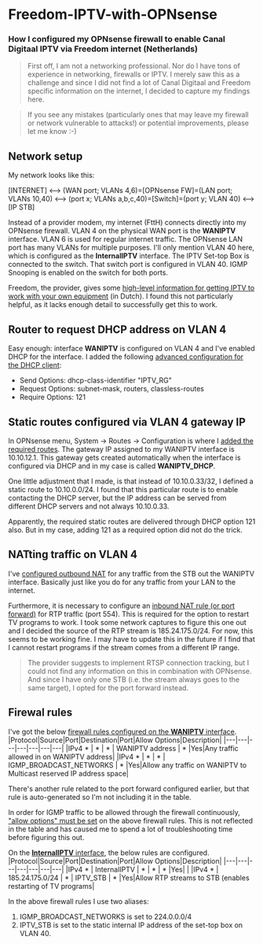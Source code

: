 # Freedom-IPTV-with-OPNsense
### How I configured my OPNsense firewall to enable Canal Digitaal IPTV via Freedom internet (Netherlands)
   

>First off, I am not a networking professional. Nor do I have tons of experience in networking, firewalls or IPTV. I merely saw this as a challenge and since I did not find a lot of Canal Digitaal and Freedom specific information on the internet, I decided to capture my findings here.  

>If you see any mistakes (particularly ones that may leave my firewall or network vulnerable to attacks!) or potential improvements, please let me know :-)

## Network setup
My network looks like this:

[INTERNET] <--> (WAN port; VLANs 4,6)=[OPNsense FW]=(LAN port; VLANs 10,40) <--> (port x; VLANs a,b,c,40)=[Switch]=(port y; VLAN 40) <--> [IP STB] 

Instead of a provider modem, my internet (FttH) connects directly into my OPNsense firewall. VLAN 4 on the physical WAN port is the **WANIPTV** interface. VLAN 6 is used for regular internet traffic. The OPNsense LAN port has many VLANs for multiple purposes. I'll only mention VLAN 40 here, which is configured as the **InternalIPTV** interface.
The IPTV Set-top Box is connected to the switch. That switch port is configured in VLAN 40. IGMP Snooping is enabled on the switch for both ports.

Freedom, the provider, gives some [high-level information for getting IPTV to work with your own equipment](https://www.freedom.nl/helpdesk/internet/algemene-instellingen#televisie) (in Dutch). I found this not particularly helpful, as it lacks enough detail to successfully get this to work. 

## Router to request DHCP address on VLAN 4

Easy enough: interface **WANIPTV** is configured on VLAN 4 and I've enabled DHCP for the interface. I added the following [advanced configuration for the DHCP client](/images/WANIPTV_DHCP_AdvancedConfig.png):

* Send Options: dhcp-class-identifier "IPTV_RG"
* Request Options: subnet-mask, routers, classless-routes
* Require Options: 121

## Static routes configured via VLAN 4 gateway IP

In OPNsense menu, System -> Routes -> Configuration is where I [added the required routes](/images/WANIPTV_StaticRoutes.png). The gateway IP assigned to my WANIPTV interface is 10.10.12.1. This gateway gets created automatically when the interface is configured via DHCP and in my case is called **WANIPTV_DHCP**.

One little adjustment that I made, is that instead of 10.10.0.33/32, I defined a static route to 10.10.0.0/24. I found that this particular route is to enable contacting the DHCP server, but the IP address can be served from different DHCP servers and not always 10.10.0.33. 

Apparently, the required static routes are delivered through DHCP option 121 also. But in my case, adding 121 as a required option did not do the trick.


## NATting traffic on VLAN 4

I've [configured outbound NAT](/images/WANIPTV_OutboundNAT.png) for any traffic from the STB out the WANIPTV interface. Basically just like you do for any traffic from your LAN to the internet.

Furthermore, it is necessary to configure an [inbound NAT rule (or port forward)](/images/WANIPTV_PortForward.png) for RTP traffic (port 554). This is required for the option to restart TV programs to work.
I took some network captures to figure this one out and I decided the source of the RTP stream is 185.24.175.0/24. For now, this seems to be working fine. I may have to update this in the future if I find that I cannot restart programs if the stream comes from a different IP range.

  > The provider suggests to implement RTSP connection tracking, but I could not find any information on this in combination with OPNsense. And since I have only one STB (i.e. the stream always goes to the same target), I opted for the port forward instead.


## Firewal rules

I've got the below [firewall rules configured on the **WANIPTV** interface](/images/WANIPTV_FWrules.png).
|Protocol|Source|Port|Destination|Port|Allow Options|Description|
|---|---|---|---|---|---|---|
|IPv4 * | * | * | WANIPTV address | * |Yes|Any traffic allowed in on WANIPTV address|
|IPv4 * | * | * | IGMP_BROADCAST_NETWORKS | * |Yes|Allow any traffic on WANIPTV to Multicast reserved IP address space|

There's another rule related to the port forward configured earlier, but that rule is auto-generated so I'm not including it in the table.

In order for IGMP traffic to be allowed through the firewall continuously, ["allow options" must be set](/images/FWrules_AllowOptions.png) on the above firewall rules. This is not reflected in the table and has caused me to spend a lot of troubleshooting time before figuring this out.

On the [**InternalIPTV** interface](/images/InternalIPTV_FWrules.png), the below rules are configured.
|Protocol|Source|Port|Destination|Port|Allow Options|Description|
|---|---|---|---|---|---|---|
|IPv4 * | InternalIPTV | * | * | * |Yes| |
|IPv4 * | 185.24.175.0/24 | * | IPTV_STB | * |Yes|Allow RTP streams to STB (enables restarting of TV programs|

In the above firewall rules I use two aliases:
1. IGMP_BROADCAST_NETWORKS is set to 224.0.0.0/4
2. IPTV_STB is set to the static internal IP address of the set-top box on VLAN 40.